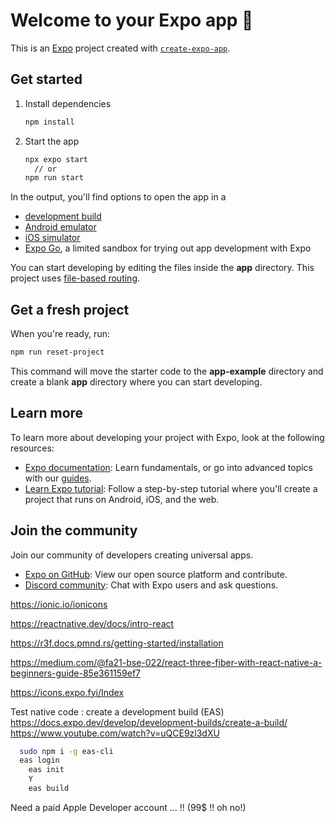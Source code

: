 # Welcome to your Expo app 👋

This is an [Expo](https://expo.dev) project created with [`create-expo-app`](https://www.npmjs.com/package/create-expo-app).

## Get started

1. Install dependencies

   ```bash
   npm install
   ```

2. Start the app

   ```bash
   npx expo start
	 // or
   npm run start
   ```

In the output, you'll find options to open the app in a

- [development build](https://docs.expo.dev/develop/development-builds/introduction/)
- [Android emulator](https://docs.expo.dev/workflow/android-studio-emulator/)
- [iOS simulator](https://docs.expo.dev/workflow/ios-simulator/)
- [Expo Go](https://expo.dev/go), a limited sandbox for trying out app development with Expo

You can start developing by editing the files inside the **app** directory. This project uses [file-based routing](https://docs.expo.dev/router/introduction).

## Get a fresh project

When you're ready, run:

```bash
npm run reset-project
```

This command will move the starter code to the **app-example** directory and create a blank **app** directory where you can start developing.

## Learn more

To learn more about developing your project with Expo, look at the following resources:

- [Expo documentation](https://docs.expo.dev/): Learn fundamentals, or go into advanced topics with our [guides](https://docs.expo.dev/guides).
- [Learn Expo tutorial](https://docs.expo.dev/tutorial/introduction/): Follow a step-by-step tutorial where you'll create a project that runs on Android, iOS, and the web.

## Join the community

Join our community of developers creating universal apps.

- [Expo on GitHub](https://github.com/expo/expo): View our open source platform and contribute.
- [Discord community](https://chat.expo.dev): Chat with Expo users and ask questions.


https://ionic.io/ionicons

https://reactnative.dev/docs/intro-react

https://r3f.docs.pmnd.rs/getting-started/installation

https://medium.com/@fa21-bse-022/react-three-fiber-with-react-native-a-beginners-guide-85e361159ef7

https://icons.expo.fyi/Index


Test native code :
create a development build (EAS)
https://docs.expo.dev/develop/development-builds/create-a-build/
https://www.youtube.com/watch?v=uQCE9zl3dXU

```bash
  sudo npm i -g eas-cli
  eas login
	eas init
	Y
	eas build
```

Need a paid Apple Developer account ... !!
(99$ !! oh no!)


